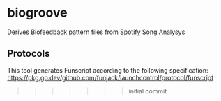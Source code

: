 # biogroove
Derives Biofeedback pattern files from Spotify Song Analysys



## Protocols

This tool generates Funscript according to the following specification:
https://pkg.go.dev/github.com/funjack/launchcontrol/protocol/funscript
>>>>>>> initial commit
